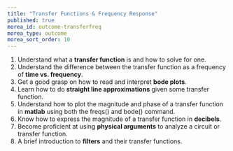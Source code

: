 ```yaml
---
title: "Transfer Functions & Frequency Response"
published: true
morea_id: outcome-transferfreq
morea_type: outcome
morea_sort_order: 10
---
```


1. Understand what a **transfer function** is and how to solve for one.
2. Understand the difference between the transfer function as a frequency of **time vs. frequency**.
3. Get a good grasp on how to read and interpret **bode plots**. 
4. Learn how to do **straight line approximations** given some transfer function.
5. Understand how to plot the magnitude and phase of a transfer function in **matlab** using both the freqs() and bode() command.
6. Know how to express the magnitude of a transfer function in **decibels**.
7. Become proficient at using **physical arguments** to analyze a circuit or transfer function.
8. A brief introduction to **filters** and their transfer functions.

